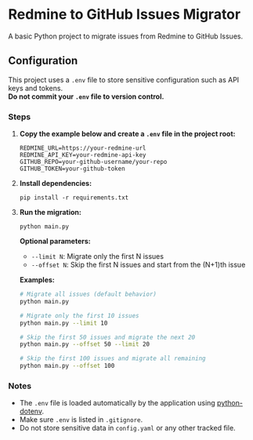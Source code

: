 # Redmine to GitHub Issues Migrator

A basic Python project to migrate issues from Redmine to GitHub Issues.

## Configuration

This project uses a `.env` file to store sensitive configuration such as API keys and tokens.  
**Do not commit your `.env` file to version control.**

### Steps

1. **Copy the example below and create a `.env` file in the project root:**

    ```
    REDMINE_URL=https://your-redmine-url
    REDMINE_API_KEY=your-redmine-api-key
    GITHUB_REPO=your-github-username/your-repo
    GITHUB_TOKEN=your-github-token
    ```

2. **Install dependencies:**

    ```
    pip install -r requirements.txt
    ```

3. **Run the migration:**

    ```
    python main.py
    ```

    **Optional parameters:**
    
    - `--limit N`: Migrate only the first N issues
    - `--offset N`: Skip the first N issues and start from the (N+1)th issue
    
    **Examples:**
    
    ```bash
    # Migrate all issues (default behavior)
    python main.py
    
    # Migrate only the first 10 issues
    python main.py --limit 10
    
    # Skip the first 50 issues and migrate the next 20
    python main.py --offset 50 --limit 20
    
    # Skip the first 100 issues and migrate all remaining
    python main.py --offset 100
    ```

### Notes

- The `.env` file is loaded automatically by the application using [python-dotenv](https://pypi.org/project/python-dotenv/).
- Make sure `.env` is listed in `.gitignore`.
- Do not store sensitive data in `config.yaml` or any other tracked file.
